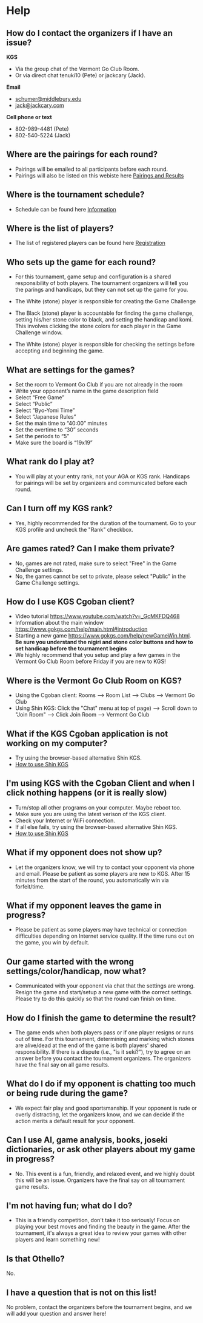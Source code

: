 # Help

## How do I contact the organizers if I have an issue?

**KGS**
- Via the group chat of the Vermont Go Club Room.
- Or via direct chat tenuki10 (Pete) or jackcary (Jack).

**Email**
- schumer@middlebury.edu
- jack@jackcary.com

**Cell phone or text**
- 802-989-4481 (Pete)
- 802-540-5224 (Jack)

## Where are the pairings for each round?
- Pairings will be emailed to all participants before each round.
- Pairings will also be listed on this webiste here [Pairings and Results]({{site.baseurl}}/pairings)

## Where is the tournament schedule?
- Schedule can be found here [Information]({{site.baseurl}}/#information)

## Where is the list of players?
- The list of registered players can be found here [Registration]({{site.baseurl}}/registration)

## Who sets up the game for each round?
- For this tournament, game setup and configuration is a shared responsibility of both players. The tournament organizers will tell you the parings and handicaps, but they can not set up the game for you.

- The White (stone) player is responsible for creating the Game Challenge

- The Black (stone) player is accountable for finding the game challenge, setting his/her stone color to black, and setting the handicap and komi. This involves clicking the stone colors for each player in the Game Challenge window.

- The White (stone) player is responsible for checking the settings before accepting and beginning the game.

## What are settings for the games?
- Set the room to Vermont Go Club if you are not already in the room
- Write your opponent’s name in the game description field
- Select “Free Game”
- Select “Public”
- Select “Byo-Yomi Time”
- Select “Japanese Rules”
- Set the main time to “40:00” minutes
- Set the overtime to “30” seconds
- Set the periods to “5”
- Make sure the board is “19x19”

## What rank do I play at?
- You will play at your entry rank, not your AGA or KGS rank.  Handicaps for pairings will be set by organizers and communicated before each round.

## Can I turn off my KGS rank?
- Yes, highly recommended for the duration of the tournament.  Go to your KGS profile and uncheck the "Rank" checkbox.

## Are games rated? Can I make them private?
- No, games are not rated, make sure to select "Free" in the Game Challenge settings.
- No, the games cannot be set to private, please select "Public" in the Game Challenge settings.

## How do I use KGS Cgoban client?
- Video tutorial <https://www.youtube.com/watch?v=_GcMKFDQ468>
- Information about the main window <https://www.gokgs.com/help/main.html#introduction>
- Starting a new game <https://www.gokgs.com/help/newGameWin.html>. **Be sure you understand the nigiri and stone color buttons and how to set handicap before the tournament begins**
- We highly recommend that you setup and play a few games in the Vermont Go Club Room before Friday if you are new to KGS!

## Where is the Vermont Go Club Room on KGS?
- Using the Cgoban client: Rooms –> Room List –> Clubs –> Vermont Go Club
- Using Shin KGS: Click the "Chat" menu at top of page) –> Scroll down to "Join Room" –> Click Join Room –> Vermont Go Club

## What if the KGS Cgoban application is not working on my computer?
- Try using the browser-based alternative Shin KGS.
- [How to use Shin KGS]({{site.baseurl}}/shinkgs)

## I'm using KGS with the Cgoban Client and when I click nothing happens (or it is really slow)
- Turn/stop all other programs on your computer. Maybe reboot too.
- Make sure you are using the latest verison of the KGS client.
- Check your Internet or WiFi connection.
- If all else fails, try using the browser-based alternative Shin KGS.
- [How to use Shin KGS]({{site.baseurl}}/shinkgs)

## What if my opponent does not show up?
- Let the organizers know, we will try to contact your opponent via phone and email. Please be patient as some players are new to KGS. After 15 minutes from the start of the round, you automatically win via forfeit/time.

## What if my opponent leaves the game in progress?
- Please be patient as some players may have technical or connection difficulties depending on Internet service quality.  If the time runs out on the game, you win by default.

## Our game started with the wrong settings/color/handicap, now what?
- Communicated with your opponent via chat that the settings are wrong.  Resign the game and start/setup a new game with the correct settings.  Please try to do this quickly so that the round can finish on time.

## How do I finish the game to determine the result?
- The game ends when both players pass or if one player resigns or runs out of time.  For this tournament, determining and marking which stones are alive/dead at the end of the game is both players' shared responsibility. If there is a dispute (i.e., "is it seki?"), try to agree on an answer before you contact the tournament organizers. The organizers have the final say on all game results.

## What do I do if my opponent is chatting too much or being rude during the game?
- We expect fair play and good sportsmanship.  If your opponent is rude or overly distracting, let the organizers know, and we can decide if the action merits a default result for your opponent.

## Can I use AI, game analysis, books, joseki dictionaries, or ask other players about my game in progress?
- No.  This event is a fun, friendly, and relaxed event, and we highly doubt this will be an issue. Organizers have the final say on all tournament game results.

## I'm not having fun; what do I do?
- This is a friendly competition, don't take it too seriously! Focus on playing your best moves and finding the beauty in the game.  After the tournament, it's always a great idea to review your games with other players and learn something new!

## Is that Othello?
No.

## I have a question that is not on this list!
No problem, contact the organizers before the tournament begins, and we will add your question and answer here!




